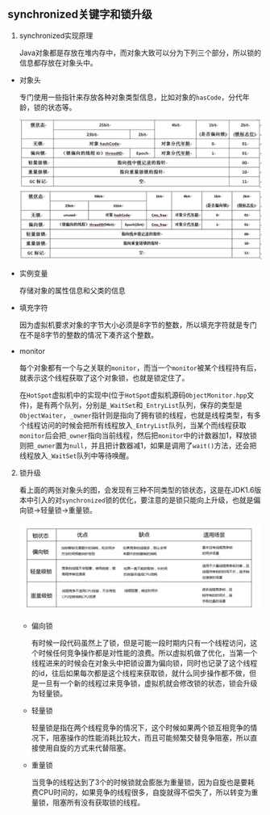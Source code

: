 ## synchronized关键字和锁升级

1. synchronized实现原理

   Java对象都是存放在堆内存中，而对象大致可以分为下列三个部分，所以锁的信息都存放在对象头中。
   
- 对象头
   
     专门使用一些指针来存放各种对象类型信息，比如对象的```hasCode```，分代年龄，锁的状态等。
   
     ![32位](https://github.com/nemolpsky/Note/raw/master/file/java_thread1/images/synchronized1.png)
     ![64位](https://github.com/nemolpsky/Note/raw/master/file/java_thread1/images/synchronized2.png)
   
- 实例变量
   
     存储对象的属性信息和父类的信息
   
- 填充字符
   
     因为虚拟机要求对象的字节大小必须是8字节的整数，所以填充字符就是专门在不是8字节的整数的情况下凑齐这个整数。

- monitor

     每个对象都有一个与之关联的```monitor```，而当一个```monitor```被某个线程持有后，就表示这个线程获取了这个对象锁，也就是锁定住了。

     在```HotSpot```虚拟机中的实现中(位于```HotSpot```虚拟机源码```ObjectMonitor.hpp```文件)，是有两个队列，分别是```_WaitSet```和```_EntryList```队列，保存的类型是```ObjectWaiter```，```_owner```指针则是指向了拥有锁的线程，也就是线程类型，有多个线程访问的时候会把所有线程放入```_EntryList```队列，当某个而线程获取```monitor```后会把```_owner```指向当前线程，然后把```monitor```中的计数器加1，释放锁则把```_owner```置为```null```，并且把计数器减1，如果是调用了```wait()```方法，还会把线程放入```_WaitSet```队列中等待唤醒。

2. 锁升级

   看上面的两张对象头的图，会发现有三种不同类型的锁状态，这是在JDK1.6版本中引入的对```synchronized```锁的优化，要注意的是锁只能向上升级，也就是偏向锁->轻量锁->重量锁。

   ![锁类型](https://github.com/nemolpsky/Note/raw/master/file/java_thread1/images/synchronized3.png)

   - 偏向锁

     有时候一段代码虽然上了锁，但是可能一段时期内只有一个线程访问，这个时候任何竞争操作都是对性能的浪费。所以虚拟机做了优化，当第一个线程进来的时候会在对象头中把锁设置为偏向锁，同时也记录了这个线程的id，往后如果每次都是这个线程来获取锁，就什么同步操作都不做，但是一旦有一个新的线程过来竞争锁，虚拟机就会修改锁的状态，锁会升级为轻量锁。

   - 轻量锁

     轻量锁是指在两个线程竞争的情况下，这个时候如果两个锁互相竞争的情况下，阻塞操作的性能消耗比较大，而且可能频繁交替竞争阻塞，所以直接使用自旋的方式来代替阻塞。

   - 重量锁

     当竞争的线程达到了3个的时候锁就会膨胀为重量锁，因为自旋也是要耗费CPU时间的，如果竞争的线程很多，自旋就得不偿失了，所以转变为重量锁，阻塞所有没有获取锁的线程。


   
    
